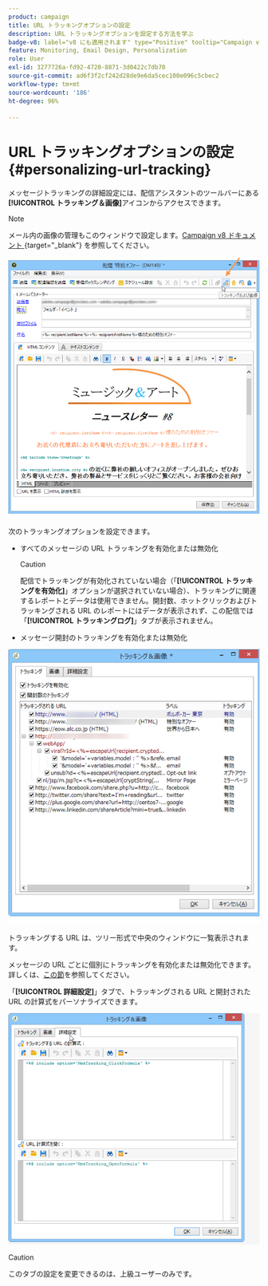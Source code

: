```yaml
---
product: campaign
title: URL トラッキングオプションの設定
description: URL トラッキングオプションを設定する方法を学ぶ
badge-v8: label="v8 にも適用されます" type="Positive" tooltip="Campaign v8 にも適用されます"
feature: Monitoring, Email Design, Personalization
role: User
exl-id: 3277726a-fd92-4720-8871-3d0422c7db70
source-git-commit: ad6f3f2cf242d28de9e6da5cec100e096c5cbec2
workflow-type: tm+mt
source-wordcount: '186'
ht-degree: 96%

---
```


# URL トラッキングオプションの設定{#personalizing-url-tracking}

メッセージトラッキングの詳細設定には、配信アシスタントのツールバーにある&#x200B;**[!UICONTROL トラッキング＆画像]**&#x200B;アイコンからアクセスできます。

>[!NOTE]
>
>メール内の画像の管理もこのウィンドウで設定します。[Campaign v8 ドキュメント ](https://experienceleague.adobe.com/docs/campaign/campaign-v8/send/emails/defining-the-email-content.html#adding-images){target="_blank"} を参照してください。

![](assets/s_ncs_user_email_del_tracking_ico.png)

次のトラッキングオプションを設定できます。

* すべてのメッセージの URL トラッキングを有効化または無効化

  >[!CAUTION]
  >
  >配信でトラッキングが有効化されていない場合（「**[!UICONTROL トラッキングを有効化]**」オプションが選択されていない場合）、トラッキングに関連するレポートとデータは使用できません。開封数、ホットクリックおよびトラッキングされる URL のレポートにはデータが表示されず、この配信では「**[!UICONTROL トラッキングログ]**」タブが表示されません。

* メッセージ開封のトラッキングを有効化または無効化

![](assets/s_ncs_user_email_del_tracking_param.png)

トラッキングする URL は、ツリー形式で中央のウィンドウに一覧表示されます。

メッセージの URL ごとに個別にトラッキングを有効化または無効化できます。詳しくは、[この節](how-to-configure-tracked-links.md)を参照してください。

「**[!UICONTROL 詳細設定]**」タブで、トラッキングされる URL と開封された URL の計算式をパーソナライズできます。

![](assets/s_ncs_user_email_del_tracking_param_adv.png)

>[!CAUTION]
>
>このタブの設定を変更できるのは、上級ユーザーのみです。
